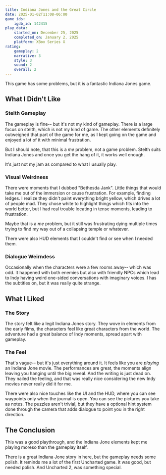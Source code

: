 ```yaml
---
title: Indiana Jones and the Great Circle
date: 2025-01-02T11:08-06:00
game_ids:
    igdb_id: 142415
play_data:
    started_on: December 25, 2025
    completed_on: January 2, 2025
    platform: XBox Series X
rating:
    gameplay: 2
    narrative: 3
    style: 3
    sound: 2
    overall: 2
---
```


This game has some problems, but it is a fantastic Indiana Jones game.

## What I Didn't Like

### Stelth Gameplay

The gameplay is fine-- but it's not my kind of gameplay. There is a large focus on stelth, which is not my kind of game. The other elements definitely outweighed that part of the game for me, as I kept going on the game and enjoyed a lot of it with minimal frustration. 

But I should note, that this is a _me_ problem, not a game problem. Stelth suits Indiana Jones and once you get the hang of it, it works well enough.

It's just not my jam as compared to what I usually play.

### Visual Weirdness

There were moments that I dubbed "Bethesda Jank". Little things that would take me out of the immersion or cause frustration. For example, finding ledges. I realize they didn't paint everything bright yellow, which drives a lot of people mad. They chose white to highlight things which fits into the world better, but I had real trouble locating in tense moments, leading to frustration.

Maybe that is a _me_ problem, but it still was frustrating dying multiple times trying to find my way out of a collapsing temple or whatever.

There were also HUD elements that I couldn't find or see when I needed them.

### Dialogue Weirndess

Occasionally when the characters were a few rooms away-- which was odd. It happened with both enemies but also with friendly NPCs which lead to Indy having weird one-sided conversations with imaginary voices. I has the subtitles on, but it was really quite strange.

## What I Liked

### The Story

The story felt like a legit Indiana Jones story. They wove in elements from the early films, the characters feel like great characters from the world. The adventure had a great balance of Indy moments, spread apart with gameplay.

### The Feel

That's vague-- but it's just everything around it. It feels like you are _playing_ an Indiana Jone movie. The performances are great, the moments align leaving you hanging until the big reveal. And the writing is just dead on. They nailed the feeling, and that was really nice considering the new Indy movies never really did it for me.

There were also nice touches like the UI and the HUD, where you can see waypoints only when the journal is open. You can see the pictures you take as notes. The puzzles aren't trivial, but they have a optional hint system done through the camera that adds dialogue to point you in the right direction.

## The Conclusion

This was a good playthrough, and the Indiana Jone elements kept me playing moreso than the gameplay itself. 

There is a great Indiana Jone story in here, but the gameplay needs some polish. It reminds me a lot of the first Uncharted game. It was good, but needed polish. And Uncharted 2, was something special.



 






